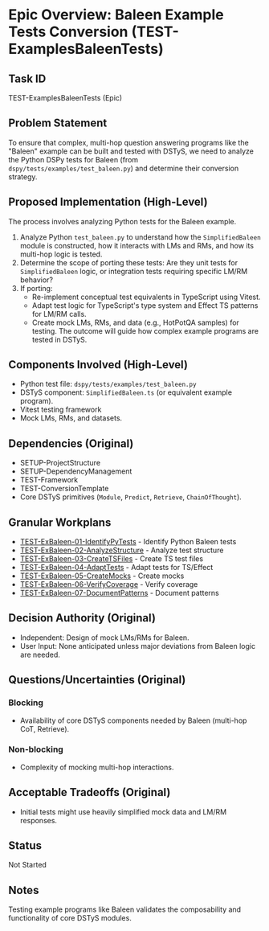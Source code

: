# Epic Overview: Baleen Example Tests Conversion (TEST-ExamplesBaleenTests)

## Task ID
TEST-ExamplesBaleenTests (Epic)

## Problem Statement
To ensure that complex, multi-hop question answering programs like the "Baleen" example can be built and tested with DSTyS, we need to analyze the Python DSPy tests for Baleen (from `dspy/tests/examples/test_baleen.py`) and determine their conversion strategy.

## Proposed Implementation (High-Level)
The process involves analyzing Python tests for the Baleen example.
1.  Analyze Python `test_baleen.py` to understand how the `SimplifiedBaleen` module is constructed, how it interacts with LMs and RMs, and how its multi-hop logic is tested.
2.  Determine the scope of porting these tests: Are they unit tests for `SimplifiedBaleen` logic, or integration tests requiring specific LM/RM behavior?
3.  If porting:
    *   Re-implement conceptual test equivalents in TypeScript using Vitest.
    *   Adapt test logic for TypeScript's type system and Effect TS patterns for LM/RM calls.
    *   Create mock LMs, RMs, and data (e.g., HotPotQA samples) for testing.
The outcome will guide how complex example programs are tested in DSTyS.

## Components Involved (High-Level)
- Python test file: `dspy/tests/examples/test_baleen.py`
- DSTyS component: `SimplifiedBaleen.ts` (or equivalent example program).
- Vitest testing framework
- Mock LMs, RMs, and datasets.

## Dependencies (Original)
- SETUP-ProjectStructure
- SETUP-DependencyManagement
- TEST-Framework
- TEST-ConversionTemplate
- Core DSTyS primitives (`Module`, `Predict`, `Retrieve`, `ChainOfThought`).

## Granular Workplans
- [TEST-ExBaleen-01-IdentifyPyTests](../../Documentation/Plans/TEST-ExBaleen-01-IdentifyPyTests.md) - Identify Python Baleen tests
- [TEST-ExBaleen-02-AnalyzeStructure](../../Documentation/Plans/TEST-ExBaleen-02-AnalyzeStructure.md) - Analyze test structure
- [TEST-ExBaleen-03-CreateTSFiles](../../Documentation/Plans/TEST-ExBaleen-03-CreateTSFiles.md) - Create TS test files
- [TEST-ExBaleen-04-AdaptTests](../../Documentation/Plans/TEST-ExBaleen-04-AdaptTests.md) - Adapt tests for TS/Effect
- [TEST-ExBaleen-05-CreateMocks](../../Documentation/Plans/TEST-ExBaleen-05-CreateMocks.md) - Create mocks
- [TEST-ExBaleen-06-VerifyCoverage](../../Documentation/Plans/TEST-ExBaleen-06-VerifyCoverage.md) - Verify coverage
- [TEST-ExBaleen-07-DocumentPatterns](../../Documentation/Plans/TEST-ExBaleen-07-DocumentPatterns.md) - Document patterns

## Decision Authority (Original)
- Independent: Design of mock LMs/RMs for Baleen.
- User Input: None anticipated unless major deviations from Baleen logic are needed.

## Questions/Uncertainties (Original)
### Blocking
- Availability of core DSTyS components needed by Baleen (multi-hop CoT, Retrieve).
### Non-blocking
- Complexity of mocking multi-hop interactions.

## Acceptable Tradeoffs (Original)
- Initial tests might use heavily simplified mock data and LM/RM responses.

## Status
Not Started

## Notes
Testing example programs like Baleen validates the composability and functionality of core DSTyS modules.